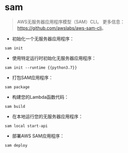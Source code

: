 # sam

> AWS无服务器应用程序模型（SAM）CLI。
> 更多信息：<https://github.com/awslabs/aws-sam-cli>。

- 初始化一个无服务器应用程序：

`sam init`

- 使用特定运行时初始化无服务器应用程序：

`sam init --runtime {{python3.7}}`

- 打包SAM应用程序：

`sam package`

- 构建您的Lambda函数代码：

`sam build`

- 在本地运行您的无服务器应用程序：

`sam local start-api`

- 部署AWS SAM应用程序：

`sam deploy`